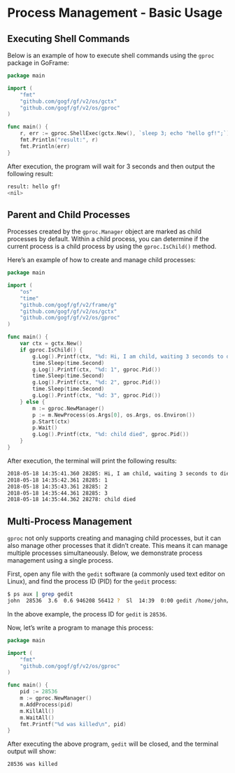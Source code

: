 # Process Management - Basic Usage

## Executing Shell Commands

Below is an example of how to execute shell commands using the `gproc` package in GoFrame:

```go
package main

import (
    "fmt"
    "github.com/gogf/gf/v2/os/gctx"
    "github.com/gogf/gf/v2/os/gproc"
)

func main() {
    r, err := gproc.ShellExec(gctx.New(), `sleep 3; echo "hello gf!";`)
    fmt.Println("result:", r)
    fmt.Println(err)
}
```

After execution, the program will wait for 3 seconds and then output the following result:

```bash
result: hello gf!
<nil>
```

## Parent and Child Processes

Processes created by the `gproc.Manager` object are marked as child processes by default. Within a child process, you can determine if the current process is a child process by using the `gproc.IsChild()` method.

Here’s an example of how to create and manage child processes:

```go
package main

import (
    "os"
    "time"
    "github.com/gogf/gf/v2/frame/g"
    "github.com/gogf/gf/v2/os/gctx"
    "github.com/gogf/gf/v2/os/gproc"
)

func main() {
    var ctx = gctx.New()
    if gproc.IsChild() {
        g.Log().Printf(ctx, "%d: Hi, I am child, waiting 3 seconds to die", gproc.Pid())
        time.Sleep(time.Second)
        g.Log().Printf(ctx, "%d: 1", gproc.Pid())
        time.Sleep(time.Second)
        g.Log().Printf(ctx, "%d: 2", gproc.Pid())
        time.Sleep(time.Second)
        g.Log().Printf(ctx, "%d: 3", gproc.Pid())
    } else {
        m := gproc.NewManager()
        p := m.NewProcess(os.Args[0], os.Args, os.Environ())
        p.Start(ctx)
        p.Wait()
        g.Log().Printf(ctx, "%d: child died", gproc.Pid())
    }
}
```

After execution, the terminal will print the following results:

```bash
2018-05-18 14:35:41.360 28285: Hi, I am child, waiting 3 seconds to die
2018-05-18 14:35:42.361 28285: 1
2018-05-18 14:35:43.361 28285: 2
2018-05-18 14:35:44.361 28285: 3
2018-05-18 14:35:44.362 28278: child died
```

## Multi-Process Management

`gproc` not only supports creating and managing child processes, but it can also manage other processes that it didn’t create. This means it can manage multiple processes simultaneously. Below, we demonstrate process management using a single process.

First, open any file with the `gedit` software (a commonly used text editor on Linux), and find the process ID (PID) for the `gedit` process:

```bash
$ ps aux | grep gedit
john  28536  3.6  0.6 946208 56412 ?  Sl  14:39  0:00 gedit /home/john/Documents/text
```

In the above example, the process ID for `gedit` is `28536`.

Now, let’s write a program to manage this process:

```go
package main

import (
    "fmt"
    "github.com/gogf/gf/v2/os/gproc"
)

func main() {
    pid := 28536
    m := gproc.NewManager()
    m.AddProcess(pid)
    m.KillAll()
    m.WaitAll()
    fmt.Printf("%d was killed\n", pid)
}
```

After executing the above program, `gedit` will be closed, and the terminal output will show:

```bash
28536 was killed
```
